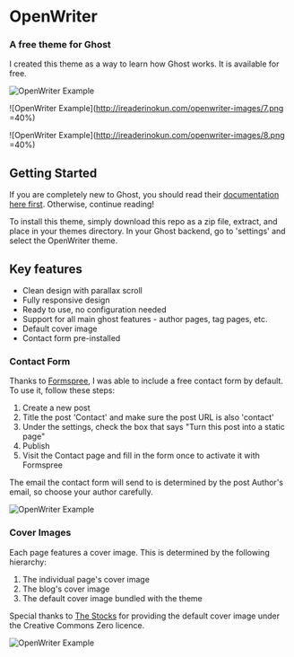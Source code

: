 # OpenWriter
### A free theme for Ghost

I created this theme as a way to learn how Ghost works. It is available for free.

![OpenWriter Example](http://ireaderinokun.com/openwriter-images/1.png)

![OpenWriter Example](http://ireaderinokun.com/openwriter-images/7.png =40%)

![OpenWriter Example](http://ireaderinokun.com/openwriter-images/8.png =40%)


## Getting Started

If you are completely new to Ghost, you should read their [documentation here first](https://github.com/tryghost/Ghost). Otherwise, continue reading!

To install this theme, simply download this repo as a zip file, extract, and place in your themes directory. In your Ghost backend, go to 'settings' and select the OpenWriter theme.


## Key features

- Clean design with parallax scroll
- Fully responsive design
- Ready to use, no configuration needed
- Support for all main ghost features - author pages, tag pages, etc.
- Default cover image
- Contact form pre-installed


### Contact Form

Thanks to [Formspree](http://formspree.io), I was able to include a free contact form by default. To use it, follow these steps:

1. Create a new post
2. Title the post 'Contact' and make sure the post URL is also 'contact'
3. Under the settings, check the box that says "Turn this post into a static page"
4. Publish
5. Visit the Contact page and fill in the form once to activate it with Formspree

The email the contact form will send to is determined by the post Author's email, so choose your author carefully.

![OpenWriter Example](http://ireaderinokun.com/openwriter-images/5.png)

### Cover Images

Each page features a cover image. This is determined by the following hierarchy:

1. The individual page's cover image
2. The blog's cover image
3. The default cover image bundled with the theme

Special thanks to [The Stocks](http://thestocks.im/) for providing the default cover image under the Creative Commons Zero licence.

![OpenWriter Example](http://ireaderinokun.com/openwriter-images/6.png)
